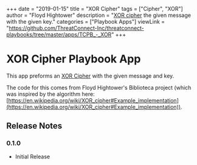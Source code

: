 +++
date = "2019-01-15"
title = "XOR Cipher"
tags = ["Cipher", "XOR"]
author = "Floyd Hightower"
description = "<a href="https://en.wikipedia.org/wiki/XOR_cipher">XOR cipher</a> the given message with the given key."
categories = ["Playbook Apps"]
viewLink = "https://github.com/ThreatConnect-Inc/threatconnect-playbooks/tree/master/apps/TCPB_-_XOR"
+++

# XOR Cipher Playbook App

This app preforms an [XOR Cipher](https://en.wikipedia.org/wiki/XOR_cipher) with the given message and key.

The code for this comes from Floyd Hightower's Biblioteca project (which was inspired by the algorithm here: [https://en.wikipedia.org/wiki/XOR_cipher#Example_implementation](https://en.wikipedia.org/wiki/XOR_cipher#Example_implementation)).

## Release Notes

### 0.1.0

* Initial Release
